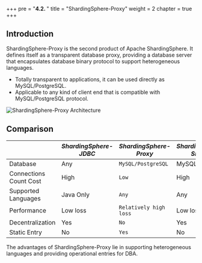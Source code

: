 +++
pre = "<b>4.2. </b>"
title = "ShardingSphere-Proxy"
weight = 2
chapter = true
+++

## Introduction

ShardingSphere-Proxy is the second product of Apache ShardingSphere. 
It defines itself as a transparent database proxy, providing a database server that encapsulates database binary protocol to support heterogeneous languages.

* Totally transparent to applications, it can be used directly as MySQL/PostgreSQL.
* Applicable to any kind of client end that is compatible with MySQL/PostgreSQL protocol.

![ShardingSphere-Proxy Architecture](https://shardingsphere.apache.org/document/current/img/shardingsphere-proxy_v2.png)

## Comparison

|                          | *ShardingSphere-JDBC* | *ShardingSphere-Proxy*       | *ShardingSphere-Sidecar* |
| ------------------------ | --------------------- | ---------------------------- | ------------------------ |
| Database                 | Any                   | `MySQL/PostgreSQL`           | MySQL                    |
| Connections Count Cost   | High                  | `Low`                        | High                     |
| Supported Languages      | Java Only             | `Any`                        | Any                      |
| Performance              | Low loss              | `Relatively high loss`       | Low loss                 |
| Decentralization         | Yes                   | `No`                         | Yes                      |
| Static Entry             | No                    | `Yes`                        | No                       |

The advantages of ShardingSphere-Proxy lie in supporting heterogeneous languages and providing operational entries for DBA.
